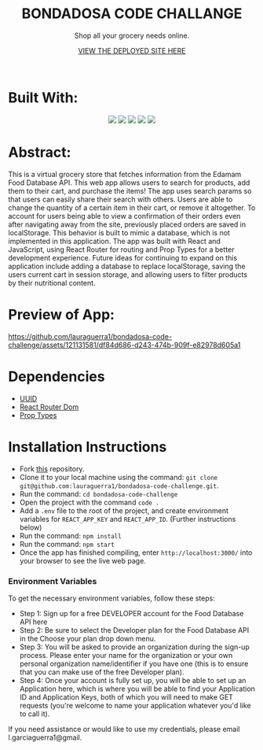 <div align="center">
<h1> BONDADOSA CODE CHALLANGE </h1>
Shop all your grocery needs online.
  <br>
  
[VIEW THE DEPLOYED SITE HERE](https://bondadosa-code-challenge.vercel.app/)

<br>
</div>

# Built With:

<div align="center">
  <img src="https://img.shields.io/badge/React-20232A?style=for-the-badge&logo=react&logoColor=61DAFB" />
  <img src="https://img.shields.io/badge/React_Router-CA4245?style=for-the-badge&logo=react-router&logoColor=white" />
  <img src="https://img.shields.io/badge/javascript-%23323330.svg?style=for-the-badge&logo=javascript&logoColor=%23F7DF1E" /> 
  <img src="https://img.shields.io/badge/CSS3-1572B6?style=for-the-badge&logo=css3&logoColor=white" /> 
  <img src="https://img.shields.io/badge/vercel-%23000000.svg?style=for-the-badge&logo=vercel&logoColor=white" />

</div>




# Abstract: 
This is a virtual grocery store that fetches information from the Edamam Food Database API. This web app allows users to search for products, add them to their cart, and purchase the items! The app uses search params so that users can easily share their search with others. Users are able to change the quantity of a certain item in their cart, or remove it altogether. To account for users being able to view a confirmation of their orders even after navigating away from the site, previously placed orders are saved in localStorage. This behavior is built to mimic a database, which is not implemented in this application. The app was built with React and JavaScript, using React Router for routing and Prop Types for a better development experience. Future ideas for continuing to expand on this application include adding a database to replace localStorage, saving the users current cart in session storage, and allowing users to filter products by their nutritional content. 

# Preview of App:





https://github.com/lauraguerra1/bondadosa-code-challenge/assets/121131581/df84d686-d243-474b-909f-e82978d605a1






<div align="center">

  



</div>

# Dependencies 
- [UUID](https://www.npmjs.com/package/uuid)
- [React Router Dom](https://www.npmjs.com/package/react-router-dom)
- [Prop Types](https://www.npmjs.com/package/prop-types)

# Installation Instructions 
- Fork [this](https://github.com/lauraguerra1/bondadosa-code-challenge) repository. 
- Clone it to your local machine using the command: `git clone git@github.com:lauraguerra1/bondadosa-code-challenge.git`.
- Run the command: `cd bondadosa-code-challenge`
- Open the project with the command `code .`
- Add a `.env` file to the root of the project, and create environment variables for `REACT_APP_KEY` and `REACT_APP_ID`. (Further instructions below)
- Run the command: `npm install`
- Run the command: `npm start`
- Once the app has finished compiling, enter `http://localhost:3000/` into your browser to see the live web page.

### Environment Variables
To get the necessary environment variables, follow these steps: 
- Step 1: Sign up for a free DEVELOPER account for the Food Database API here
- Step 2: Be sure to select the Developer plan for the Food Database API in the Choose your plan drop down menu.
- Step 3: You will be asked to provide an organization during the sign-up process. Please enter your name for the organization or your own personal organization name/identifier if you have one (this is to ensure that you can make use of the free Developer plan).
- Step 4: Once your account is fully set up, you will be able to set up an Application here, which is where you will be able to find your Application ID and Application Keys, both of which you will need to make GET requests (you're welcome to name your application whatever you'd like to call it).

  
If you need assistance or would like to use my credentials, please email l.garciaguerra1@gmail.

